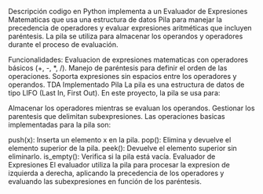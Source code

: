 Descripción
codigo en Python implementa a un Evaluador de Expresiones Matematicas que usa una estructura de datos Pila para manejar la precedencia de operadores y evaluar expresiones aritméticas que incluyen paréntesis. La pila se utiliza para almacenar los operandos y operadores durante el proceso de evaluación.

Funcionalidades:
Evaluacion de expresiones matematicas con operadores básicos (+, -, *, /).
Manejo de paréntesis para definir el orden de las operaciones.
Soporta expresiones sin espacios entre los operadores y operandos.
TDA Implementado
Pila
La pila es una estructura de datos de tipo LIFO (Last In, First Out). En este proyecto, la pila se usa para:

Almacenar los operadores mientras se evaluan los operandos.
Gestionar los parentesis que delimitan subexpresiones.
Las operaciones basicas implementadas para la pila son:

push(x): Inserta un elemento x en la pila.
pop(): Elimina y devuelve el elemento superior de la pila.
peek(): Devuelve el elemento superior sin eliminarlo.
is_empty(): Verifica si la pila está vacía.
Evaluador de Expresiones
El evaluador utiliza la pila para procesar la expresion de izquierda a derecha, aplicando la precedencia de los operadores y evaluando las subexpresiones en función de los paréntesis.
